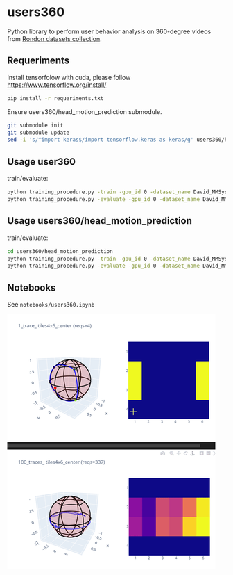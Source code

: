 # users360

Python library to perform user behavior analysis on 360-degree videos from [Rondon datasets collection](https://gitlab.com/miguelfromeror/head-motion-prediction).

## Requeriments 

Install tensorfolow with cuda, please follow https://www.tensorflow.org/install/

```bash
pip install -r requeriments.txt
```

Ensure users360/head_motion_prediction submodule.

```bash
git submodule init
git submodule update
sed -i 's/^import keras$/import tensorflow.keras as keras/g' users360/head_motion_prediction/training_procedure.py
```

## Usage user360

train/evaluate:

```bash
python training_procedure.py -train -gpu_id 0 -dataset_name David_MMSys_18 -model_name pos_only -init_window 30 -m_window 5 -h_window 25
python training_procedure.py -evaluate -gpu_id 0 -dataset_name David_MMSys_18 -model_name pos_only -init_window 30 -m_window 5 -h_window 25
```

## Usage users360/head_motion_prediction

train/evaluate:

```bash
cd users360/head_motion_prediction
python training_procedure.py -train -gpu_id 0 -dataset_name David_MMSys_18 -model_name pos_only -init_window 30 -m_window 5 -h_window 25
python training_procedure.py -evaluate -gpu_id 0 -dataset_name David_MMSys_18 -model_name pos_only -init_window 30 -m_window 5 -h_window 25
```
## Notebooks

See `notebooks/users360.ipynb`

![Alt Text](docs/requests.gif)
